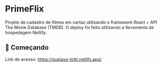 # PrimeFlix

Projeto de cadastro de filmes em cartaz utilizando o framework React + API The Movie Database (TMDB). O deploy foi feito utilizando a ferramenta de hospedagem Netlify.

## 🚀 Começando

Link de acesso: https://gustavo-totti.netlify.app/

